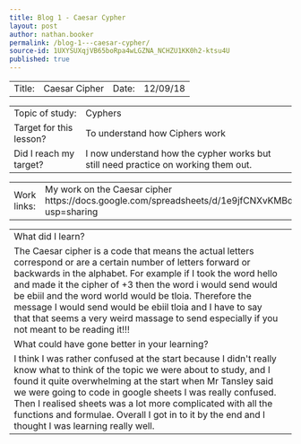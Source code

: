 ```yaml
---
title: Blog 1 - Caesar Cypher
layout: post
author: nathan.booker
permalink: /blog-1---caesar-cypher/
source-id: 1UXYSUXqjVB65boRpa4wLGZNA_NCHZU1KK0h2-ktsu4U
published: true
---
```

<table>
  <tr>
    <td>Title:</td>
    <td>Caesar Cipher</td>
    <td>Date:</td>
    <td>12/09/18</td>
  </tr>
</table>


<table>
  <tr>
    <td>Topic of study:</td>
    <td>Cyphers</td>
  </tr>
  <tr>
    <td>Target for this lesson?</td>
    <td>To understand how Ciphers work</td>
  </tr>
  <tr>
    <td>Did I reach my target? </td>
    <td>I now understand how the cypher works but still need practice on working them out.</td>
  </tr>
</table>


<table>
  <tr>
    <td>Work links:</td>
    <td>My work on the Caesar cipher https://docs.google.com/spreadsheets/d/1e9jfCNXvKMBdzwnzjPOaOOBwvN21QDD45TRhX_mBGR8/edit?usp=sharing </td>
  </tr>
</table>


<table>
  <tr>
    <td>What did I learn?</td>
    <td></td>
  </tr>
  <tr>
    <td>The Caesar cipher is a code that means the actual letters correspond or are a certain number of letters forward or backwards in the alphabet. For example if I took the word hello and made it the cipher of +3 then the word i would send would be ebiil and the word world would be tloia. Therefore the message I would send would be ebiil tloia and I have to say that that seems a very weird massage to send especially if you not meant to be reading it!!!</td>
    <td></td>
  </tr>
  <tr>
    <td>What could have gone better in your learning?</td>
    <td></td>
  </tr>
  <tr>
    <td>I think I was rather confused at the start because I didn't really know what to think of the topic we were about to study, and I found it quite overwhelming at the start when Mr Tansley said we were going to code in google sheets I was really confused. Then I realised sheets was a lot more complicated with all the functions and formulae. Overall I got in to it by the end and I thought I was learning really well.  </td>
    <td></td>
  </tr>
</table>


